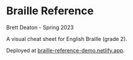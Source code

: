 # Braille Reference
Brett Deaton - Spring 2023

A visual cheat sheet for English Braille (grade 2).

Deployed at [braille-reference-demo.netlify.app](https://braille-reference-demo.netlify.app/).
